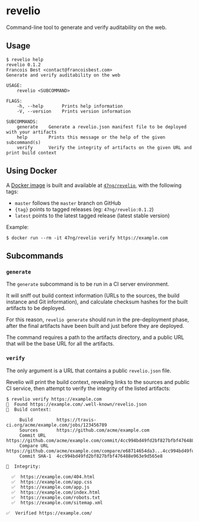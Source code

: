 # revelio

Command-line tool to generate and verify auditability on the web.

## Usage

```shell
$ revelio help
revelio 0.1.2
Francois Best <contact@francoisbest.com>
Generate and verify auditability on the web

USAGE:
    revelio <SUBCOMMAND>

FLAGS:
    -h, --help       Prints help information
    -V, --version    Prints version information

SUBCOMMANDS:
    generate    Generate a revelio.json manifest file to be deployed with your artifacts
    help        Prints this message or the help of the given subcommand(s)
    verify      Verify the integrity of artifacts on the given URL and print build context
```

## Using Docker

A [Docker image](../Dockerfile) is built and available at [`47ng/revelio`](https://hub.docker.com/47ng/revelio), with the following tags:

- `master` follows the `master` branch on GitHub
- `{tag}` points to tagged releases (eg: `47ng/revelio:0.1.2`)
- `latest` points to the latest tagged release (latest stable version)

Example:

```shell
$ docker run --rm -it 47ng/revelio verify https://example.com
```

## Subcommands

### `generate`

The `generate` subcommand is to be run in a CI server environment.

It will sniff out build context information (URLs to the sources, the build
instance and Git information), and calculate checksum hashes for the built
artifacts to be deployed.

For this reason, `revelio generate` should run in the pre-deployment phase,
after the final artifacts have been built and just before they are deployed.

The command requires a path to the artifacts directory, and a public URL that
will be the base URL for all the artifacts.

### `verify`

The only argument is a URL that contains a public `revelio.json` file.

Revelio will print the build context, revealing links to the sources and
public CI service, then attempt to verify the integrity of the listed
artifacts:

```shell
$ revelio verify https://example.com
🔎  Found https://example.com/.well-known/revelio.json
🔨  Build context:

     Build         https://travis-ci.org/acme/example.com/jobs/123456789
     Sources       https://github.com/acme/example.com
     Commit URL    https://github.com/acme/example.com/commit/4cc994bd49fd2bf827bfbf476488e963e9d565e8
     Compare URL   https://github.com/acme/example.com/compare/e68714654da3...4cc994bd49fd
     Commit SHA-1  4cc994bd49fd2bf827bfbf476488e963e9d565e8

🔬  Integrity:

  ✅  https://example.com/404.html
  ✅  https://example.com/app.css
  ✅  https://example.com/app.js
  ✅  https://example.com/index.html
  ✅  https://example.com/robots.txt
  ✅  https://example.com/sitemap.xml

✅  Verified https://example.com/
```

